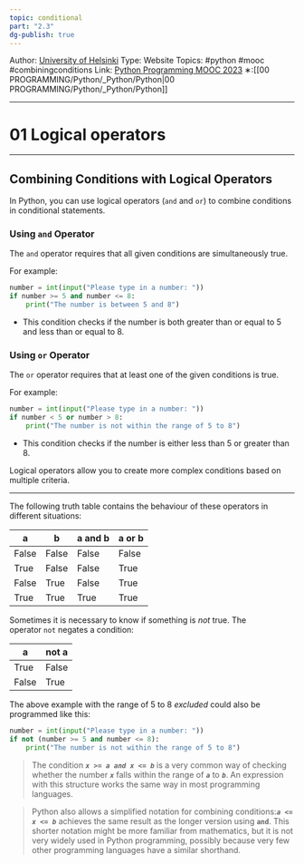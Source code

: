 ```yaml
---
topic: conditional
part: "2.3"
dg-publish: true
---
```

Author: [University of Helsinki](https://programming-23.mooc.fi/)
Type: Website
Topics: #python #mooc #combiningconditions
Link: [Python Programming MOOC 2023](https://programming-23.mooc.fi/)
∗:[[00 PROGRAMMING/Python/_Python/Python\|00 PROGRAMMING/Python/_Python/Python]] 

---
# 01 Logical operators

--- 
## Combining Conditions with Logical Operators

In Python, you can use logical operators (`and` and `or`) to combine conditions in conditional statements.

### Using `and` Operator

The `and` operator requires that all given conditions are simultaneously true.

For example:
```python
number = int(input("Please type in a number: "))
if number >= 5 and number <= 8:
    print("The number is between 5 and 8")
```

- This condition checks if the number is both greater than or equal to 5 and less than or equal to 8.

### Using `or` Operator

The `or` operator requires that at least one of the given conditions is true.

For example:
```python
number = int(input("Please type in a number: "))
if number < 5 or number > 8:
    print("The number is not within the range of 5 to 8")
```

- This condition checks if the number is either less than 5 or greater than 8.

Logical operators allow you to create more complex conditions based on multiple criteria.

---

The following truth table contains the behaviour of these operators in different situations:

|a|b|a and b|a or b|
|---|---|---|---|
|False|False|False|False|
|True|False|False|True|
|False|True|False|True|
|True|True|True|True|

Sometimes it is necessary to know if something is _not_ true. The operator `not` negates a condition:

|a|not a|
|---|---|
|True|False|
|False|True|

The above example with the range of 5 to 8 _excluded_ could also be programmed like this:

```python
number = int(input("Please type in a number: "))
if not (number >= 5 and number <= 8):
    print("The number is not within the range of 5 to 8")
```


> The condition ___`x >= a and x <= b`___ is a very common way of checking whether the number ___`x`___ falls within the range of ___`a`___ to ___`b`___. An expression with this structure works the same way in most programming languages.

>Python also allows a simplified notation for combining conditions:___`a <= x <= b`___ achieves the same result as the longer version using __`and`__. This shorter notation might be more familiar from mathematics, but it is not very widely used in Python programming, possibly because very few other programming languages have a similar shorthand.

